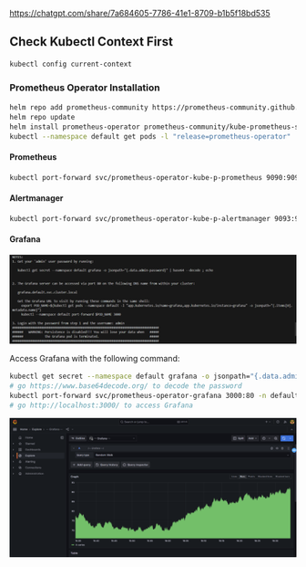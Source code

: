 https://chatgpt.com/share/7a684605-7786-41e1-8709-b1b5f18bd535

## Check Kubectl Context First

```bash
kubectl config current-context
```

### Prometheus Operator Installation

```bash
helm repo add prometheus-community https://prometheus-community.github.io/helm-charts
helm repo update
helm install prometheus-operator prometheus-community/kube-prometheus-stack
kubectl --namespace default get pods -l "release=prometheus-operator"
```

#### Prometheus

```bash
kubectl port-forward svc/prometheus-operator-kube-p-prometheus 9090:9090 -n default
```

#### Alertmanager

```bash
kubectl port-forward svc/prometheus-operator-kube-p-alertmanager 9093:9093 -n default
```

#### Grafana

![1720599854497](image/installation/1720599854497.png)

Access Grafana with the following command:

```bash
kubectl get secret --namespace default grafana -o jsonpath="{.data.admin-password}"
# go https://www.base64decode.org/ to decode the password
kubectl port-forward svc/prometheus-operator-grafana 3000:80 -n default 
# go http://localhost:3000/ to access Grafana
```
![1720600459666](image/installation/1720600459666.png)

